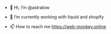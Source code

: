 - 👋 Hi, I’m @astratow
<!--- 
- 👀 I’m interested in ...
--->
- 🌱 I’m currently working with liquid and shopify
<!--- 
- 💞️ I’m looking to collaborate on ...
--->
- 📫 How to reach me https://web-monkey.online

<!---
astratow/astratow is a ✨ special ✨ repository because its `README.md` (this file) appears on your GitHub profile.
You can click the Preview link to take a look at your changes.
--->
